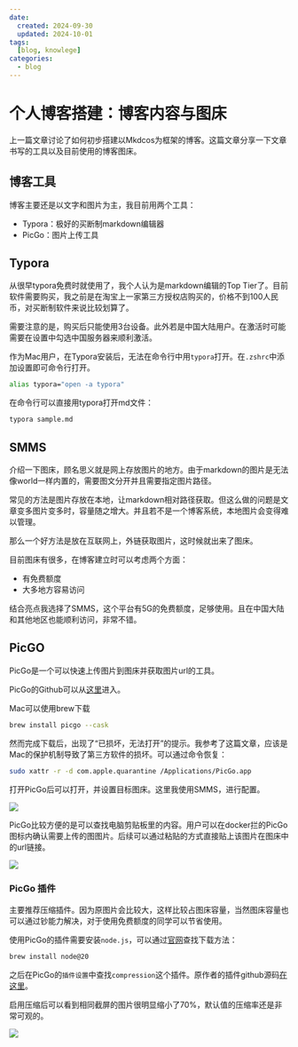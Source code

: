 ```yaml
---
date:
  created: 2024-09-30
  updated: 2024-10-01
tags: 
  [blog, knowlege]
categories:
  - blog
---
```


# 个人博客搭建：博客内容与图床

上一篇文章讨论了如何初步搭建以Mkdcos为框架的博客。这篇文章分享一下文章书写的工具以及目前使用的博客图床。

<!-- more -->

## 博客工具 

博客主要还是以文字和图片为主，我目前用两个工具：

- Typora：极好的买断制markdown编辑器
- PicGo：图片上传工具

## Typora

从很早typora免费时就使用了，我个人认为是markdown编辑的Top Tier了。目前软件需要购买，我之前是在淘宝上一家第三方授权店购买的，价格不到100人民币，对买断制软件来说比较划算了。

需要注意的是，购买后只能使用3台设备。此外若是中国大陆用户。在激活时可能需要在设置中勾选中国服务器来顺利激活。

作为Mac用户，在Typora安装后，无法在命令行中用`typora`打开。在`.zshrc`中添加设置即可命令行打开。

```bash
alias typora="open -a typora"
```

在命令行可以直接用typora打开md文件：

```bash
typora sample.md
```



## SMMS

介绍一下图床，顾名思义就是网上存放图片的地方。由于markdown的图片是无法像world一样内置的，需要图文分开并且需要指定图片路径。

常见的方法是图片存放在本地，让markdown相对路径获取。但这么做的问题是文章变多图片变多时，容量随之增大。并且若不是一个博客系统，本地图片会变得难以管理。

那么一个好方法是放在互联网上，外链获取图片，这时候就出来了图床。

目前图床有很多，在博客建立时可以考虑两个方面：

- 有免费额度
- 大多地方容易访问

结合亮点我选择了SMMS，这个平台有5G的免费额度，足够使用。且在中国大陆和其他地区也能顺利访问，非常不错。

## PicGO

PicGo是一个可以快速上传图片到图床并获取图片url的工具。

PicGo的Github可以从[这里](https://github.com/Molunerfinn/PicGo)进入。

Mac可以使用brew下载

```bash
brew install picgo --cask
```

然而完成下载后，出现了“已损坏，无法打开”的提示。我参考了这篇文章，应该是Mac的保护机制导致了第三方软件的损坏。可以通过命令恢复：

```bash
sudo xattr -r -d com.apple.quarantine /Applications/PicGo.app
```

打开PicGo后可以打开，并设置目标图床。这里我使用SMMS，进行配置。

![](https://s2.loli.net/2024/10/01/nUqRbzgXeLMYkGP.png)

PicGo比较方便的是可以查找电脑剪贴板里的内容。用户可以在docker拦的PicGo图标内确认需要上传的图图片。后续可以通过粘贴的方式直接贴上该图片在图床中的url链接。

![](https://s2.loli.net/2024/10/01/8faYOgKk1sBA6tz.png)

### PicGo 插件

主要推荐压缩插件。因为原图片会比较大，这样比较占图床容量，当然图床容量也可以通过钞能力解决，对于使用免费额度的同学可以节省使用。

使用PicGo的插件需要安装`node.js`，可以通过[官网](https://nodejs.org/en)查找下载方法：

```bash
brew install node@20
```

之后在PicGo的`插件设置`中查找`compression`这个插件。原作者的插件github源码[在这里](https://github.com/Redns/picgo-plugin-compression)。

启用压缩后可以看到相同截屏的图片很明显缩小了70%，默认值的压缩率还是非常可观的。

![](https://s2.loli.net/2024/10/01/fCNVgoe2OS49jEy.png)
